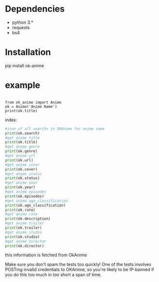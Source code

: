 


Dependencies
============

- python 3.*
- requests
- bs4

Installation
============

pip install ok-anime

example
==========
```pyton

from ok_anime import Anime
ok = Anime('Anime Name')
print(ok.title)
```

index:	
```python
#json of all searchs in OKAnime for anime name
print(ok.search)
#get anime title
print(ok.title)
#get anime genre
print(ok.genre)
#get anime url
print(ok.url)
#get anime cover
print(ok.cover)
#get anime status
print(ok.status)
#get anime year
print(ok.year)
#get anime episodes
print(ok.episodes)
#get anime age_classification
print(ok.age_classification)
print(ok.rate)
#get anime rate
print(ok.description)
#get anime trailer
print(ok.trailer)
#get anime studio
print(ok.studio)
#get anime director
print(ok.director)
```
	

this information is fetched from OkAnime

Make sure you don't spam the tests too quickly! One of the tests involves POSTing invalid credentials to OKAnime, so you're likely to be IP-banned if you do this too much in too short a span of time.

